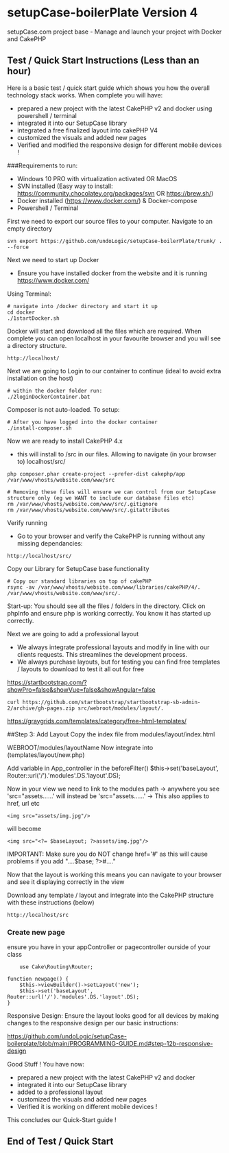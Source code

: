 # setupCase-boilerPlate Version 4
setupCase.com project base - Manage and launch your project with Docker and CakePHP

## Test / Quick Start Instructions (Less than an hour)

Here is a basic test / quick start guide which shows you how the overall technology stack works.
When complete you will have:
- prepared a new project with the latest CakePHP v2 and docker using powershell / terminal
- integrated it into our SetupCase library
- integrated a free finalized layout into cakePHP V4
- customized the visuals and added new pages
- Verified and modified the responsive design for different mobile devices !

###Requirements to run:
- Windows 10 PRO with virtualization activated OR MacOS
- SVN installed (Easy way to install: https://community.chocolatey.org/packages/svn OR https://brew.sh/)
- Docker installed (https://www.docker.com/) & Docker-compose
- Powershell / Terminal

First we need to export our source files to your computer. Navigate to an empty directory
```angular2html
svn export https://github.com/undoLogic/setupCase-boilerPlate/trunk/ . --force
```

Next we need to start up Docker

- Ensure you have installed docker from the website and it is running https://www.docker.com/

Using Terminal: 
```angular2html
# navigate into /docker directory and start it up
cd docker
./1startDocker.sh
```

Docker will start and download all the files which are required. When complete you can open localhost in your favourite browser and you will see a directory structure.

```angular2html
http://localhost/
```

Next we are going to Login to our container to continue (ideal to avoid extra installation on the host)
```angular2html
# within the docker folder run:
./2loginDockerContainer.bat
```

Composer is not auto-loaded. To setup:
```angular2html
# After you have logged into the docker container
./install-composer.sh
```

Now we are ready to install CakePHP 4.x
- this will install to /src in our files. Allowing to navigate (in your browser to) localhost/src/
```angular2html
php composer.phar create-project --prefer-dist cakephp/app /var/www/vhosts/website.com/www/src

# Removing these files will ensure we can control from our SetupCase structure only (eg we WANT to include our database files etc)
rm /var/www/vhosts/website.com/www/src/.gitignore
rm /var/www/vhosts/website.com/www/src/.gitattributes
```

Verify running
- Go to your browser and verify the CakePHP is running without any missing dependancies:
```angular2html
http://localhost/src/
```

Copy our Library for SetupCase base functionality
```angular2html
# Copy our standard libraries on top of cakePHP
rsync -av /var/www/vhosts/website.com/www/libraries/cakePHP/4/. /var/www/vhosts/website.com/www/src/.
```

Start-up: You should see all the files / folders in the directory. Click on phpInfo and ensure php is working correctly. You know it has started up correctly.

Next we are going to add a professional layout
- We always integrate professional layouts and modify in line with our clients requests. This streamlines the development process.
- We always purchase layouts, but for testing you can find free templates / layouts to download to test it all out for free

https://startbootstrap.com/?showPro=false&showVue=false&showAngular=false

```shell
curl https://github.com/startbootstrap/startbootstrap-sb-admin-2/archive/gh-pages.zip src/webroot/modules/layout/.
```

https://graygrids.com/templates/category/free-html-templates/

##Step 3: Add Layout
Copy the index file from modules/layout/index.html

WEBROOT/modules/layoutName Now integrate into (templates/layout/new.php)

Add variable in App_controller in the beforeFilter()
$this->set('baseLayout', Router::url('/').'modules'.DS.'layout'.DS);

Now in your view we need to link to the modules path -> anywhere you see 'src="assets......' will instead be 'src="assets......' -> This also applies to href, url etc

```angular2html
<img src="assets/img.jpg"/>
```
will become
```angular2html
<img src="<?= $baseLayout; ?>assets/img.jpg"/>
```

IMPORTANT: Make sure you do NOT change href='#' as this will cause problems if you add "....$base; ?>#...."

Now that the layout is working this means you can navigate to your browser and see it displaying correctly in the view

Download any template / layout and integrate into the CakePHP structure with these instructions (below)

```angular2html
http://localhost/src
```

### Create new page

ensure you have in your appController or pagecontroller ourside of your class
```angular2html
    use Cake\Routing\Router;
```

```angular2html
function newpage() {
    $this->viewBuilder()->setLayout('new');
    $this->set('baseLayout', Router::url('/').'modules'.DS.'layout'.DS);
}
```



Responsive Design: Ensure the layout looks good for all devices by making changes to the responsive design per our basic instructions:

https://github.com/undoLogic/setupCase-boilerplate/blob/main/PROGRAMMING-GUIDE.md#step-12b-responsive-design

Good Stuff ! You have now:
- prepared a new project with the latest CakePHP v2 and docker
- integrated it into our SetupCase library
- added to a professional layout
- customized the visuals and added new pages
- Verified it is working on different mobile devices !

This concludes our Quick-Start guide !

## End of Test / Quick Start